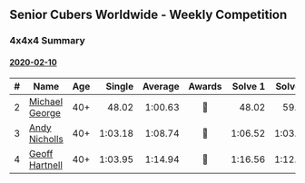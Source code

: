 ## Senior Cubers Worldwide - Weekly Competition
### 4x4x4 Summary

#### [2020-02-10](2020-02-10.md)

| # | Name | Age | Single | Average | Awards | Solve 1 | Solve 2 | Solve 3 | Solve 4 | Solve 5 | Video |
| :--: | -- | :--: | --: | --: | :--: | --: | --: | --: | --: | --: | :-- |
| 2 | [Michael George](../persons/Michael_George.md) | 40+ | 48.02 | 1:00.63 | 🥇 | 48.02 | 59.19 | 1:00.83 | 1:05.87 | 1:01.87 | [Link](https://www.facebook.com/michael.george.545/videos/10212920017115516/) |
| 3 | [Andy Nicholls](../persons/Andy_Nicholls.md) | 40+ | 1:03.18 | 1:08.74 | 🥈 | 1:06.52 | 1:03.18 | 1:16.93 | 1:08.82 | 1:08.25 | [Link](https://www.facebook.com/groups/1604105099735401/permalink/2134916213320951/) |
| 4 | [Geoff Hartnell](../persons/Geoff_Hartnell.md) | 40+ | 1:03.95 | 1:14.94 | 🥉 | 1:16.56 | 1:12.31 | 1:15.95 | 1:03.95 | 1:20.48 | [Link](https://www.facebook.com/groups/1604105099735401/permalink/2139252612887311/) |


